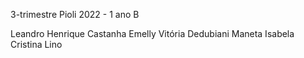 3-trimestre
Pioli 2022 - 1 ano B

Leandro Henrique Castanha
Emelly Vitória Dedubiani Maneta
Isabela Cristina Lino
